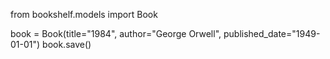 from bookshelf.models import Book

book = Book(title="1984", author="George Orwell", published_date="1949-01-01")
book.save()